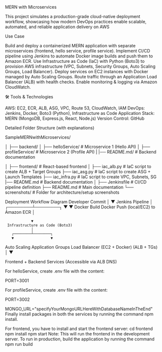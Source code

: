 MERN with Microservices


This project simulates a production-grade cloud-native deployment workflow, showcasing how modern DevOps practices enable scalable, automated, and reliable application delivery on AWS

Use Case

Build and deploy a containerized MERN application with separate microservices (frontend, hello service, profile service). Implement CI/CD pipeline using Jenkins to automate Docker image builds and push them to Amazon ECR. Use Infrastructure as Code (IaC) with Python (Boto3) to provision AWS infrastructure (VPC, Subnets, Security Groups, Auto Scaling Groups, Load Balancer). Deploy services on EC2 instances with Docker managed by Auto Scaling Groups. Route traffic through an Application Load Balancer (ALB) with health checks. Enable monitoring & logging via Amazon CloudWatch.



🛠️ Tools & Technologies

AWS: EC2, ECR, ALB, ASG, VPC, Route 53, CloudWatch, IAM DevOps: Jenkins, Docker, Boto3 (Python), Infrastructure as Code Application Stack: MERN (MongoDB, Express.js, React, Node.js) Version Control: GitHub



Detailed Folder Structure (with explanations)


SampleMERNwithMicroservices/

│
├── backend/
│   ├── helloService/        # Microservice 1 (Hello API)
│   ├── profileService/      # Microservice 2 (Profile API)
|   |── README.md/           # Backend documentation


│
├── frontend/                # React-based frontend
│
├── iac_alb.py               # IaC script to create ALB + Target Groups
├── iac_asg.py               # IaC script to create ASG + Launch Templates
├── iac_infra.py             # IaC script to create VPC, Subnets, SG
|── README.md                # Backend documentation
│
├── Jenkinsfile              # CI/CD pipeline definition
├── README.md                # Main documentation
└── screenshots/             # Folder for architecture/setup screenshots



Deployment Workflow Diagram
         Developer Commit
                │
                ▼
          Jenkins Pipeline
                │
       ┌────────┴────────┐
       ▼                 ▼
 Docker Build        Docker Push
(local/EC2)           to Amazon ECR
                │
                
                ▼
     Infrastructure as Code (Boto3)
                │
       ┌────────┴────────┐
       ▼                 ▼
   Auto Scaling      Application
     Groups          Load Balancer
   (EC2 + Docker)     (ALB + TGs)
       │
       ▼
       
   Frontend + Backend Services
   (Accessible via ALB DNS)

For helloService, create .env file with the content:

PORT=3001

For profileService, create .env file with the content:

PORT=3002

MONGO_URL="specifyYourMongoURLHereWithDatabaseNameInTheEnd"
Finally install packages in both the services by running the command npm install.


For frontend, you have to install and start the frontend server:
cd frontend
npm install
npm start
Note: This will run the frontend in the development server. To run in production, build the application by running the command npm run build
